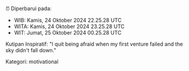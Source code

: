 ⏰ Diperbarui pada:
- WIB: Kamis, 24 Oktober 2024 22.25.28 UTC
- WITA: Kamis, 24 Oktober 2024 23.25.28 UTC
- WIT: Jumat, 25 Oktober 2024 00.25.28 UTC

Kutipan Inspiratif:
"I quit being afraid when my first venture failed and the sky didn't fall down."


Kategori: motivational

